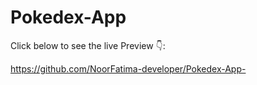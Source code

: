 # Pokedex-App


Click below to see the live Preview 👇:

https://github.com/NoorFatima-developer/Pokedex-App-